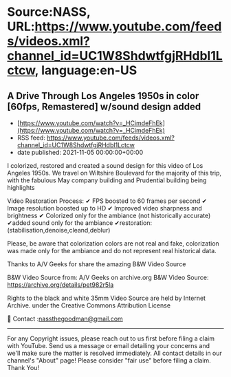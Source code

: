 # Source:NASS, URL:https://www.youtube.com/feeds/videos.xml?channel_id=UC1W8ShdwtfgjRHdbl1Lctcw, language:en-US

## A Drive Through Los Angeles 1950s in color [60fps, Remastered] w/sound design added
 - [https://www.youtube.com/watch?v=_HCimdeFhEk](https://www.youtube.com/watch?v=_HCimdeFhEk)
 - RSS feed: https://www.youtube.com/feeds/videos.xml?channel_id=UC1W8ShdwtfgjRHdbl1Lctcw
 - date published: 2021-11-05 00:00:00+00:00

I colorized, restored and created a sound design for this video of Los Angeles 1950s. We travel on Wiltshire Boulevard for the majority of this trip, with the fabulous May company building and Prudential building being highlights

Video Restoration Process:
✔ FPS boosted to 60 frames per second 
✔ Image resolution boosted up to HD 
✔ Improved video sharpness and brightness 
✔ Colorized only for the ambiance (not historically accurate)
✔added sound only for the ambiance
✔restoration:(stabilisation,denoise,cleand,deblur) 

Please, be aware that colorization colors are not real and fake, colorization was made only for the ambiance and do not represent real historical data.

Thanks to  A/V Geeks for share the amazing B&W Video Source

B&W Video Source from:   A/V Geeks on archive.org
B&W Video Source: https://archive.org/details/pet982r5la

Rights to the black and white 35mm Video Source are held by Internet Archive. under the Creative Commons Attribution License

📨 Contact :nassthegoodman@gmail.com
- - - - - - - - - - - - - - - - - - - -
For any Copyright issues, please reach out to us first before filing a claim with YouTube. Send us a message or email detailing your concerns and we'll make sure the matter is resolved immediately. All contact details in our channel's "About" page! Please consider "fair use" before filing a claim. Thank You!

